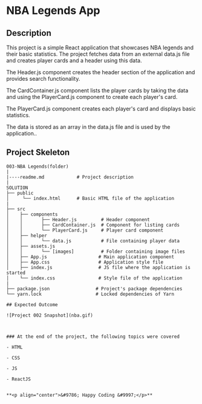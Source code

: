 # NBA Legends App

## Description

This project is a simple React application that showcases NBA legends and their basic statistics. The project fetches data from an external data.js file and creates player cards and a header using this data.

The Header.js component creates the header section of the application and provides search functionality.

The CardContainer.js component lists the player cards by taking the data and using the PlayerCard.js component to create each player's card.

The PlayerCard.js component creates each player's card and displays basic statistics.

The data is stored as an array in the data.js file and is used by the application..

## Project Skeleton

```
003-NBA Legends(folder)
|
|----readme.md            # Project description
|
SOLUTION
├── public
│     └── index.html      # Basic HTML file of the application
|
├── src
│    ├── components
│    │       ├── Header.js         # Header component
│    │       ├── CardContainer.js  # Component for listing cards
│    │       └── PlayerCard.js     # Player card component
│    ├── helper
│    │       └── data.js           # File containing player data
│    ├── assets.js
│    │       └── [images]          # Folder containing image files
│    ├── App.js                   # Main application component
│    ├── App.css                  # Application style file
│    ├── index.js                 # JS file where the application is started
│    └── index.css                # Style file of the application
|
├── package.json                 # Project's package dependencies
└── yarn.lock                    # Locked dependencies of Yarn

## Expected Outcome

![Project 002 Snapshot](nba.gif)



### At the end of the project, the following topics were covered

- HTML

- CSS

- JS

- ReactJS


**<p align="center">&#9786; Happy Coding &#9997;</p>**
```
